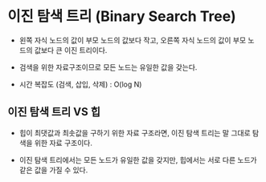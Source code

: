 # 이진 탐색 트리 (Binary Search Tree)

- 왼쪽 자식 노드의 값이 부모 노드의 값보다 작고, 오른쪽 자식 노드의 값이 부모 노드의 값보다 큰 이진 트리이다.

- 검색을 위한 자료구조이므로 모든 노드는 유일한 값을 갖는다.

- 시간 복잡도 (검색, 삽입, 삭제) : O(log N)

## 이진 탐색 트리 VS 힙

- 힙이 최댓값과 최솟값을 구하기 위한 자료 구조라면, 이진 탐색 트리는 말 그대로 탐색을 위한 자료 구조이다.

- 이진 탐색 트리에서는 모든 노드가 유일한 값을 갖지만, 힙에서는 서로 다른 노드가 같은 값을 가질 수 있다.
